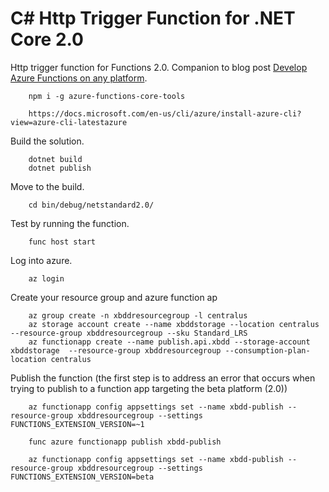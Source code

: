 # C# Http Trigger Function for .NET Core 2.0
Http trigger function for Functions 2.0. Companion to blog post [Develop Azure Functions on any platform](http://blogs.msdn.microsoft.com/appserviceteam/2017/09/25/develop-azure-functions-on-any-platform/).


        npm i -g azure-functions-core-tools

        https://docs.microsoft.com/en-us/cli/azure/install-azure-cli?view=azure-cli-latestazure

Build the solution.

        dotnet build
        dotnet publish

Move to the build.

        cd bin/debug/netstandard2.0/

Test by running the function.

        func host start

Log into azure.

        az login

Create your resource group and azure function ap


        az group create -n xbddresourcegroup -l centralus
        az storage account create --name xbddstorage --location centralus --resource-group xbddresourcegroup --sku Standard_LRS
        az functionapp create --name publish.api.xbdd --storage-account xbddstorage  --resource-group xbddresourcegroup --consumption-plan-location centralus

Publish the function (the first step is to address an error that occurs when trying to publish to a function app targeting the beta platform (2.0))

        az functionapp config appsettings set --name xbdd-publish --resource-group xbddresourcegroup --settings FUNCTIONS_EXTENSION_VERSION=~1
        
        func azure functionapp publish xbdd-publish

        az functionapp config appsettings set --name xbdd-publish --resource-group xbddresourcegroup --settings FUNCTIONS_EXTENSION_VERSION=beta 
